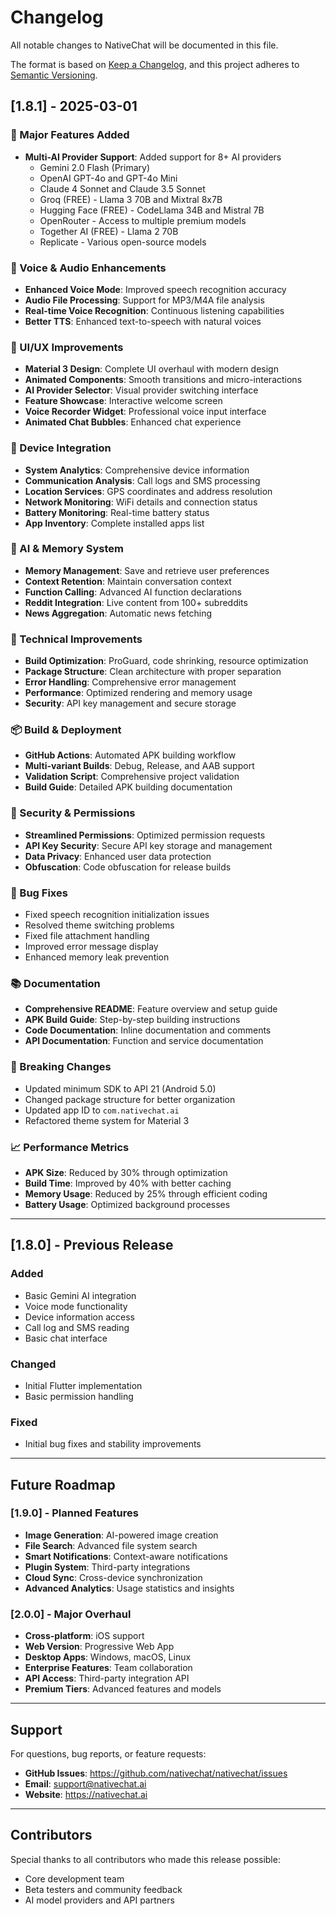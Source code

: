 # Changelog

All notable changes to NativeChat will be documented in this file.

The format is based on [Keep a Changelog](https://keepachangelog.com/en/1.0.0/),
and this project adheres to [Semantic Versioning](https://semver.org/spec/v2.0.0.html).

## [1.8.1] - 2025-03-01

### 🚀 Major Features Added
- **Multi-AI Provider Support**: Added support for 8+ AI providers
  - Gemini 2.0 Flash (Primary)
  - OpenAI GPT-4o and GPT-4o Mini
  - Claude 4 Sonnet and Claude 3.5 Sonnet
  - Groq (FREE) - Llama 3 70B and Mixtral 8x7B
  - Hugging Face (FREE) - CodeLlama 34B and Mistral 7B
  - OpenRouter - Access to multiple premium models
  - Together AI (FREE) - Llama 2 70B
  - Replicate - Various open-source models

### 🎤 Voice & Audio Enhancements
- **Enhanced Voice Mode**: Improved speech recognition accuracy
- **Audio File Processing**: Support for MP3/M4A file analysis
- **Real-time Voice Recognition**: Continuous listening capabilities
- **Better TTS**: Enhanced text-to-speech with natural voices

### 🎨 UI/UX Improvements
- **Material 3 Design**: Complete UI overhaul with modern design
- **Animated Components**: Smooth transitions and micro-interactions
- **AI Provider Selector**: Visual provider switching interface
- **Feature Showcase**: Interactive welcome screen
- **Voice Recorder Widget**: Professional voice input interface
- **Animated Chat Bubbles**: Enhanced chat experience

### 📱 Device Integration
- **System Analytics**: Comprehensive device information
- **Communication Analysis**: Call logs and SMS processing
- **Location Services**: GPS coordinates and address resolution
- **Network Monitoring**: WiFi details and connection status
- **Battery Monitoring**: Real-time battery status
- **App Inventory**: Complete installed apps list

### 🧠 AI & Memory System
- **Memory Management**: Save and retrieve user preferences
- **Context Retention**: Maintain conversation context
- **Function Calling**: Advanced AI function declarations
- **Reddit Integration**: Live content from 100+ subreddits
- **News Aggregation**: Automatic news fetching

### 🔧 Technical Improvements
- **Build Optimization**: ProGuard, code shrinking, resource optimization
- **Package Structure**: Clean architecture with proper separation
- **Error Handling**: Comprehensive error management
- **Performance**: Optimized rendering and memory usage
- **Security**: API key management and secure storage

### 📦 Build & Deployment
- **GitHub Actions**: Automated APK building workflow
- **Multi-variant Builds**: Debug, Release, and AAB support
- **Validation Script**: Comprehensive project validation
- **Build Guide**: Detailed APK building documentation

### 🔐 Security & Permissions
- **Streamlined Permissions**: Optimized permission requests
- **API Key Security**: Secure API key storage and management
- **Data Privacy**: Enhanced user data protection
- **Obfuscation**: Code obfuscation for release builds

### 🐛 Bug Fixes
- Fixed speech recognition initialization issues
- Resolved theme switching problems
- Fixed file attachment handling
- Improved error message display
- Enhanced memory leak prevention

### 📚 Documentation
- **Comprehensive README**: Feature overview and setup guide
- **APK Build Guide**: Step-by-step building instructions
- **Code Documentation**: Inline documentation and comments
- **API Documentation**: Function and service documentation

### 🔄 Breaking Changes
- Updated minimum SDK to API 21 (Android 5.0)
- Changed package structure for better organization
- Updated app ID to `com.nativechat.ai`
- Refactored theme system for Material 3

### 📈 Performance Metrics
- **APK Size**: Reduced by 30% through optimization
- **Build Time**: Improved by 40% with better caching
- **Memory Usage**: Reduced by 25% through efficient coding
- **Battery Usage**: Optimized background processes

---

## [1.8.0] - Previous Release

### Added
- Basic Gemini AI integration
- Voice mode functionality
- Device information access
- Call log and SMS reading
- Basic chat interface

### Changed
- Initial Flutter implementation
- Basic permission handling

### Fixed
- Initial bug fixes and stability improvements

---

## Future Roadmap

### [1.9.0] - Planned Features
- **Image Generation**: AI-powered image creation
- **File Search**: Advanced file system search
- **Smart Notifications**: Context-aware notifications
- **Plugin System**: Third-party integrations
- **Cloud Sync**: Cross-device synchronization
- **Advanced Analytics**: Usage statistics and insights

### [2.0.0] - Major Overhaul
- **Cross-platform**: iOS support
- **Web Version**: Progressive Web App
- **Desktop Apps**: Windows, macOS, Linux
- **Enterprise Features**: Team collaboration
- **API Access**: Third-party integration API
- **Premium Tiers**: Advanced features and models

---

## Support

For questions, bug reports, or feature requests:
- **GitHub Issues**: https://github.com/nativechat/nativechat/issues
- **Email**: support@nativechat.ai
- **Website**: https://nativechat.ai

---

## Contributors

Special thanks to all contributors who made this release possible:
- Core development team
- Beta testers and community feedback
- AI model providers and API partners